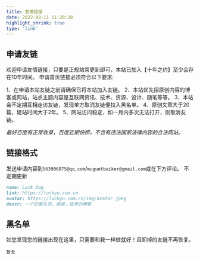 ```yaml
---
title: 友情链接
date: 2022-08-11 11:28:28
highlight_shrink: true
type: 'link'
---
```



申请友链
---

欢迎申请友情链接，只要是正规站常更新即可，本站已加入【十年之约】至少会存在10年时间。
申请首页链接必须符合以下要求:

1、在申请本站友链之前请确保已将本站加入友链。
2、本站优先招原创内容的博客或网站，站点主题内容是互联网资讯、技术、资源、设计、随笔等等。
3、本站会不定期互相走访友链，发现单方取消友链便拉入黑名单。
4、原创文章大于20篇，建站时间大于2年。
5、网站访问稳定，如一月内多次无法打开，则取消友链。

*最好百度有正常收录，百度近期快照，不含有违法国家法律内容的合法网站。*

链接格式
---

发送申请内容到`563906875@qq.com`/`muguetbaiker@gmail.com`或在下方评论。 不定期更新

```md
name: Luck Dog
link: https://luckyu.com.cn
avatar: https://luckyu.com.cn/img/avatar.jpeg
descr: 一个记录生活，阅读，技术的博客
```

黑名单
---

如您发现您的链接出现在这里，只需要和我一样做就好！且卸掉的友链不再恢复。

```
暂无
```
